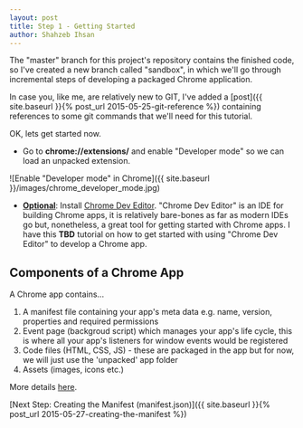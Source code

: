 ```yaml
---
layout: post
title: Step 1 - Getting Started
author: Shahzeb Ihsan
---
```


The "master" branch for this project's repository contains the finished code, so I've created a new branch called "sandbox", in which we'll go through incremental steps of developing a packaged Chrome application.

In case you, like me, are relatively new to GIT, I've added a [post]({{ site.baseurl }}{% post_url 2015-05-25-git-reference %}) containing references to some git commands that we'll need for this tutorial.

<!--more-->

OK, lets get started now.


* Go to **chrome://extensions/** and enable "Developer mode" so we can load an unpacked extension.

![Enable "Developer mode" in Chrome]({{ site.baseurl }}/images/chrome_developer_mode.jpg)

* <u>**Optional**</u>: Install [Chrome Dev Editor](https://chrome.google.com/webstore/detail/chrome-dev-editor-develop/pnoffddplpippgcfjdhbmhkofpnaalpg?hl=en). "Chrome Dev Editor" is an IDE for building Chrome apps, it is relatively bare-bones as far as modern IDEs go but, nonetheless, a great tool for getting started with Chrome apps. I have this **TBD** tutorial on how to get started with using "Chrome Dev Editor" to develop a Chrome app.

## Components of a Chrome App
A Chrome app contains...

1. A manifest file containing your app's meta data e.g. name, version, properties and required permissions
2. Event page (backgroud script) which manages your app's life cycle, this is where all your app's listeners for window events would be registered
3. Code files (HTML, CSS, JS) - these are packaged in the app but for now, we will just use the 'unpacked' app folder
4. Assets (images, icons etc.)

More details [here](https://developer.chrome.com/apps/app_codelab_basics#app-components).

[Next Step: Creating the Manifest (manifest.json)]({{ site.baseurl }}{% post_url 2015-05-27-creating-the-manifest %})
